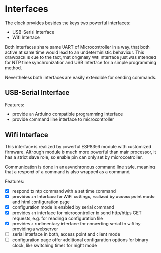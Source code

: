 # Interfaces
 
The clock provides besides the keys two powerful interfaces:
 * USB-Serial Interface 
 * Wifi Interface
 
Both interfaces share same UART of Microcontroller in a way,
that both active at same time would lead to an undeterministic
behaviour. This drawback is due to the fact, that originally
Wifi interface just was intended for NTP time synchronization
and USB Interface for a simple programming method.
 
Nevertheless both interfaces are easily extendible for sending
commands.

## USB-Serial Interface
Features:
* provide an Arduino compatible programming Interface
* provide command line interface to microcontroller

## Wifi Interface
This interface is realized by powerful ESP8366 module with customized
firmware. Although module is much more powerful than main processor,
it has a strict slave role, so enable pin can only set by microcontroller.

Communication is done in an asynchronous command line style, meaning that
a respond of a command is also wrapped as a command.

Features:
- [x] respond to ntp command with a set time command
- [x] provides an Interface for WiFi settings, realized by access point mode and html configuration page
- [x] configuration mode is enabled by serial command
- [x] provides an interface for microcontroller to send http/https GET requests, e.g. for reading a configuration file
- [x] provides a rudimentary interface for converting serial to wifi by providing a webserver
- [ ] serial interface in both, access point and client mode
- [ ] configuration page offer additional configuration options for binary clock, like switching times for night mode
